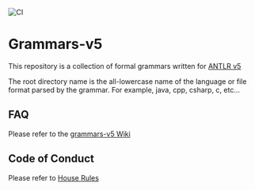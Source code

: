 ![CI](https://github.com/antlr/grammars-v5/actions/workflows/main.yml/badge.svg)

# Grammars-v5

This repository is a collection of formal grammars written for [ANTLR v5](https://github.com/antlr/antlr5)

The root directory name is the all-lowercase name of the language or file format parsed by the grammar. For example, java, cpp, csharp, c, etc...

## FAQ

Please refer to the [grammars-v5 Wiki](https://github.com/antlr/grammars-v5/wiki)

## Code of Conduct

Please refer to [House Rules](https://github.com/antlr/grammars-v5/blob/master/House_Rules.md)
